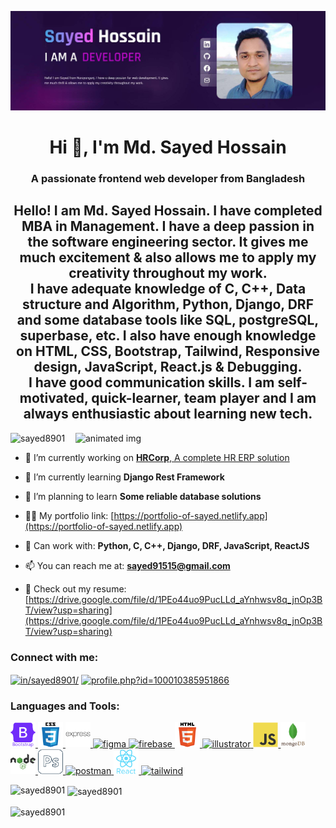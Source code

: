 ![logo](https://github.com/sayed8901/sayed8901/blob/main/myPortfolioBannar.jpg)
<h1 align="center">Hi 👋, I'm Md. Sayed Hossain</h1>
<h3 align="center">A passionate frontend web developer from Bangladesh</h3>
<h2 align="center">Hello! I am Md. Sayed Hossain. I have completed MBA in Management. I have a deep passion in the software engineering sector. It gives me much excitement & also allows me to apply my creativity throughout my work.
<br>
I have adequate knowledge of C, C++, Data structure and Algorithm, Python, Django, DRF and some database tools like SQL, postgreSQL, superbase, etc. I also have enough knowledge on HTML, CSS, Bootstrap, Tailwind, Responsive design, JavaScript, React.js & Debugging.
<br>
I have good communication skills. I am self-motivated, quick-learner, team player and I am always enthusiastic about learning new tech.</h2>

<img align="right" alt="animated img" width="400" src="https://user-images.githubusercontent.com/55389276/140866485-8fb1c876-9a8f-4d6a-98dc-08c4981eaf70.gif">

<p align="left"> <img src="https://komarev.com/ghpvc/?username=sayed8901&label=Profile%20views&color=0e75b6&style=flat" alt="sayed8901" /> </p>

- 🔭 I’m currently working on <a href="https://hrcorp.netlify.app" target="blank">**HRCorp**, A complete HR ERP solution</a>

- 🌱 I’m currently learning **Django Rest Framework**

- 👯 I’m planning to learn **Some reliable database solutions**

- 👨‍💻 My portfolio link: [https://portfolio-of-sayed.netlify.app](https://portfolio-of-sayed.netlify.app)

- 💬 Can work with: **Python, C, C++, Django, DRF, JavaScript, ReactJS**

- 📫 You can reach me at: **sayed91515@gmail.com**

- 📄 Check out my resume: [https://drive.google.com/file/d/1PEo44uo9PucLLd_aYnhwsv8q_jnOp3BT/view?usp=sharing](https://drive.google.com/file/d/1PEo44uo9PucLLd_aYnhwsv8q_jnOp3BT/view?usp=sharing)

<h3 align="left">Connect with me:</h3>
<p align="left">
<a href="https://www.linkedin.com/in/sayed8901/" target="blank"><img align="center" src="https://raw.githubusercontent.com/rahuldkjain/github-profile-readme-generator/master/src/images/icons/Social/linked-in-alt.svg" alt="in/sayed8901/" height="30" width="40" /></a>
<a href="https://fb.com/profile.php?id=100010385951866" target="blank"><img align="center" src="https://raw.githubusercontent.com/rahuldkjain/github-profile-readme-generator/master/src/images/icons/Social/facebook.svg" alt="profile.php?id=100010385951866" height="30" width="40" /></a>
</p>

<h3 align="left">Languages and Tools:</h3>
<p align="left"> <a href="https://getbootstrap.com" target="_blank" rel="noreferrer"> <img src="https://raw.githubusercontent.com/devicons/devicon/master/icons/bootstrap/bootstrap-plain-wordmark.svg" alt="bootstrap" width="40" height="40"/> </a> <a href="https://www.w3schools.com/css/" target="_blank" rel="noreferrer"> <img src="https://raw.githubusercontent.com/devicons/devicon/master/icons/css3/css3-original-wordmark.svg" alt="css3" width="40" height="40"/> </a> <a href="https://expressjs.com" target="_blank" rel="noreferrer"> <img src="https://raw.githubusercontent.com/devicons/devicon/master/icons/express/express-original-wordmark.svg" alt="express" width="40" height="40"/> </a> <a href="https://www.figma.com/" target="_blank" rel="noreferrer"> <img src="https://www.vectorlogo.zone/logos/figma/figma-icon.svg" alt="figma" width="40" height="40"/> </a> <a href="https://firebase.google.com/" target="_blank" rel="noreferrer"> <img src="https://www.vectorlogo.zone/logos/firebase/firebase-icon.svg" alt="firebase" width="40" height="40"/> </a> <a href="https://www.w3.org/html/" target="_blank" rel="noreferrer"> <img src="https://raw.githubusercontent.com/devicons/devicon/master/icons/html5/html5-original-wordmark.svg" alt="html5" width="40" height="40"/> </a> <a href="https://www.adobe.com/in/products/illustrator.html" target="_blank" rel="noreferrer"> <img src="https://www.vectorlogo.zone/logos/adobe_illustrator/adobe_illustrator-icon.svg" alt="illustrator" width="40" height="40"/> </a> <a href="https://developer.mozilla.org/en-US/docs/Web/JavaScript" target="_blank" rel="noreferrer"> <img src="https://raw.githubusercontent.com/devicons/devicon/master/icons/javascript/javascript-original.svg" alt="javascript" width="40" height="40"/> </a> <a href="https://www.mongodb.com/" target="_blank" rel="noreferrer"> <img src="https://raw.githubusercontent.com/devicons/devicon/master/icons/mongodb/mongodb-original-wordmark.svg" alt="mongodb" width="40" height="40"/> </a> <a href="https://nodejs.org" target="_blank" rel="noreferrer"> <img src="https://raw.githubusercontent.com/devicons/devicon/master/icons/nodejs/nodejs-original-wordmark.svg" alt="nodejs" width="40" height="40"/> </a> <a href="https://www.photoshop.com/en" target="_blank" rel="noreferrer"> <img src="https://raw.githubusercontent.com/devicons/devicon/master/icons/photoshop/photoshop-line.svg" alt="photoshop" width="40" height="40"/> </a> <a href="https://postman.com" target="_blank" rel="noreferrer"> <img src="https://www.vectorlogo.zone/logos/getpostman/getpostman-icon.svg" alt="postman" width="40" height="40"/> </a> <a href="https://reactjs.org/" target="_blank" rel="noreferrer"> <img src="https://raw.githubusercontent.com/devicons/devicon/master/icons/react/react-original-wordmark.svg" alt="react" width="40" height="40"/> </a> <a href="https://tailwindcss.com/" target="_blank" rel="noreferrer"> <img src="https://www.vectorlogo.zone/logos/tailwindcss/tailwindcss-icon.svg" alt="tailwind" width="40" height="40"/> </a> </p>

<p><img align="left" src="https://github-readme-stats.vercel.app/api/top-langs?username=sayed8901&show_icons=true&locale=en&layout=compact" alt="sayed8901" /></p>

<p>&nbsp;<img align="center" src="https://github-readme-stats.vercel.app/api?username=sayed8901&show_icons=true&locale=en" alt="sayed8901" /></p>

<p><img align="center" src="https://github-readme-streak-stats.herokuapp.com/?user=sayed8901&" alt="sayed8901" /></p>
